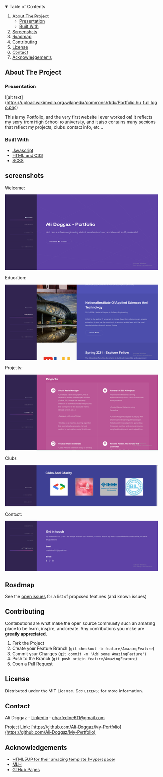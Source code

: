 <!-- TABLE OF CONTENTS -->
<details open="open">
  <summary>Table of Contents</summary>
  <ol>
    <li>
      <a href="#about-the-project">About The Project</a>
      <ul>
        <li><a href="#presentation">Presentation</a></li>
        <li><a href="#built-with">Built With</a></li>
      </ul>
    </li>
    <li><a href="#screenshots">Screenshots</a></li>
    <li><a href="#roadmap">Roadmap</a></li>
    <li><a href="#contributing">Contributing</a></li>
    <li><a href="#license">License</a></li>
    <li><a href="#contact">Contact</a></li>
    <li><a href="#acknowledgements">Acknowledgements</a></li>
  </ol>
</details>



<!-- ABOUT THE PROJECT -->
## About The Project

### Presentation
![alt text] (https://upload.wikimedia.org/wikipedia/commons/d/dc/Portfolio.hu_full_logo.png)

This is my Portfolio, and the very first website I ever worked on! It reflects my story from High School to university, and it also contains many sections that reflect my projects, clubs, contact info, etc... 

### Built With


* [Javascript](https://www.javascript.com/)
* [HTML and CSS](https://en.wikipedia.org/wiki/HTML)
* [SCSS](https://sass-lang.com/)


<!-- Screenshots -->
## screenshots

Welcome:

![alt text](https://github.com/Ali-Doggaz/My-Portfolio/blob/master/images/Readme/Welcome.png?raw=true)

Education:

![alt text](https://github.com/Ali-Doggaz/My-Portfolio/blob/master/images/Readme/Education.png?raw=true)

Projects:

![alt text](https://github.com/Ali-Doggaz/My-Portfolio/blob/master/images/Readme/Projects.png?raw=true)

Clubs:

![](https://github.com/Ali-Doggaz/My-Portfolio/blob/master/images/Readme/Clubs.png?raw=true)

Contact:

![alt text](https://github.com/Ali-Doggaz/My-Portfolio/blob/master/images/Readme/Contact.png?raw=true)


<!-- ROADMAP -->
## Roadmap

See the [open issues](https://github.com/Ali-Doggaz/My-Portfolio/issues) for a list of proposed features (and known issues).



<!-- CONTRIBUTING -->
## Contributing

Contributions are what make the open source community such an amazing place to be learn, inspire, and create. Any contributions you make are **greatly appreciated**.

1. Fork the Project
2. Create your Feature Branch (`git checkout -b feature/AmazingFeature`)
3. Commit your Changes (`git commit -m 'Add some AmazingFeature'`)
4. Push to the Branch (`git push origin feature/AmazingFeature`)
5. Open a Pull Request



<!-- LICENSE -->
## License

Distributed under the MIT License. See `LICENSE` for more information.



<!-- CONTACT -->
## Contact

Ali Doggaz - [Linkedin](https://www.linkedin.com/in/ali-doggaz-7052431b9/) - charfedine611@gmail.com

Project Link: [https://github.com/Ali-Doggaz/My-Portfolio](https://github.com/Ali-Doggaz/My-Portfolio)



<!-- ACKNOWLEDGEMENTS -->
## Acknowledgements
* [HTML5UP for their amazing template (Hyperspace)](https://html5up.net/)
* [MLH](https://mlh.io/)
* [GitHub Pages](https://pages.github.com)

